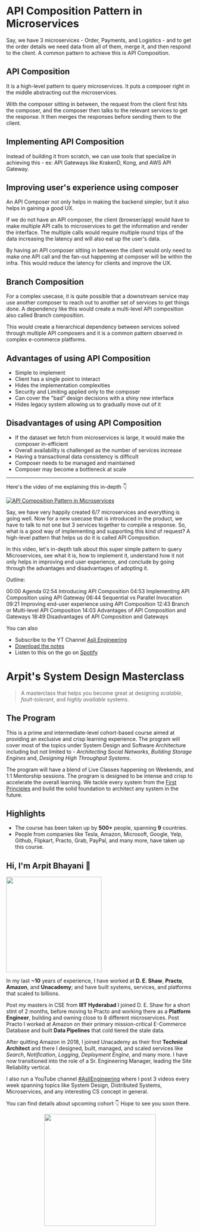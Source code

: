 API Composition Pattern in Microservices
===


Say, we have 3 microservices - Order, Payments, and Logistics - and to get the order details we need data from all of them, merge it, and then respond to the client. A common pattern to achieve this is API Composition.

## API Composition

It is a high-level pattern to query microservices. It puts a composer right in the middle abstracting out the microservices.

With the composer sitting in between, the request from the client first hits the composer, and the composer then talks to the relevant services to get the response. It then merges the responses before sending them to the client.

## Implementing API Composition

Instead of building it from scratch, we can use tools that specialize in achieving this - ex: API Gateways like KrakenD, Kong, and AWS API Gateway.

## Improving user's experience using composer

An API Composer not only helps in making the backend simpler, but it also helps in gaining a good UX.

If we do not have an API composer, the client (browser/app) would have to make multiple API calls to microservices to get the information and render the interface. The multiple calls would require multiple round trips of the data increasing the latency and will also eat up the user's data.

By having an API composer sitting in between the client would only need to make one API call and the fan-out happening at composer will be within the infra. This would reduce the latency for clients and improve the UX.

## Branch Composition

For a complex usecase, it is quite possible that a downstream service may use another composer to reach out to another set of services to get things done. A dependency like this would create a multi-level API composition also called Branch composition.

This would create a hierarchical dependency between services solved through multiple API composers and it is a common pattern observed in complex e-commerce platforms.

## Advantages of using API Composition

- Simple to implement
- Client has a single point to interact
- Hides the implementation complexities
- Security and Limiting applied only to the composer
- Can cover the "bad" design decisions with a shiny new interface
- Hides legacy system allowing us to gradually move out of it

## Disadvantages of using API Composition

- If the dataset we fetch from microservices is large, it would make the composer in-efficient
- Overall availability is challenged as the number of services increase
- Having a transactional data consistency is difficult
- Composer needs to be managed and maintained
- Composer may become a bottleneck at scale
<hr />


<p>Here's the video of me explaining this in-depth 👇‍</p>

[![API Composition Pattern in Microservices](https://i.ytimg.com/vi/5pYLlYsy6fQ/mqdefault.jpg)](https://www.youtube.com/watch?v=5pYLlYsy6fQ)

Say, we have very happily created 6/7 microservices and everything is going well. Now for a new usecase that is introduced in the product, we have to talk to not one but 3 services together to compile a response. So, what is a good way of implementing and supporting this kind of request? A high-level pattern that helps us do it is called API Composition.

In this video, let's in-depth talk about this super simple pattern to query Microservices, see what it is, how to implement it, understand how it not only helps in improving end user experience, and conclude by going through the advantages and disadvantages of adopting it.

Outline:

00:00 Agenda
02:54 Introducing API Composition
04:53 Implementing API Composition using API Gateway
06:44 Sequential vs Parallel Invocation
09:21 Improving end-user experience using API Composition
12:43 Branch or Multi-level API Composition
14:03 Advantages of API Composition and Gateways
18:49 Disadvantages of API Composition and Gateways

You can also
 - Subscribe to the YT Channel [Asli Engineering](https://youtube.com/c/ArpitBhayani)
 - [Download the notes](https://drive.google.com/file/d/1e5AqRKDRQ8c_3rqWWfBTDa3cKXkuCvTt/view?usp=sharing)
 - Listen to this on the go on [Spotify](https://open.spotify.com/show/7qMoamm2iZQrsPVm6IQLoD)

# Arpit's System Design Masterclass

> A masterclass that helps you become great at designing _scalable_, _fault-tolerant_, and _highly available_ systems.

## The Program

This is a prime and intermediate-level cohort-based course aimed at providing an exclusive and crisp learning experience. The program will cover most of the topics under System Design and Software Architecture including but not limited to - _Architecting Social Networks_, _Building Storage Engines_ and, _Designing High Throughput Systems_.

The program will have a blend of Live Classes happening on Weekends, and 1:1 Mentorship sessions. The program is designed to be intense and crisp to accelerate the overall learning. We tackle every system from the [First Principles](https://en.wikipedia.org/wiki/First_principle) and build the solid foundation to architect any system in the future.


## Highlights

 - The course has been taken up by __500+__ people, spanning __9__ countries.
 - People from companies like Tesla, Amazon, Microsoft, Google, Yelp, Github, Flipkart, Practo, Grab, PayPal, and many more, have taken up this course.


## Hi, I'm Arpit Bhayani 👋

<img width="256px" src="https://arpitbhayani.me/static/img/arpit.jpg" />

In my last **~10** years of experience, I have worked at **D. E. Shaw**, **Practo**, **Amazon**, and **Unacademy**; and have built systems, services, and platforms that scaled to billions.

Post my masters in CSE from **IIIT Hyderabad** I joined D. E. Shaw for a short stint of 2 months, before moving to Practo and working there as a **Platform Engineer**, building and owning close to 8 different microservices. Post Practo I worked at Amazon on their primary mission-critical E-Commerce Database and built **Data Pipelines** that cold tiered the stale data.

After quitting Amazon in 2018, I joined Unacademy as their first **Technical Architect** and there I designed, built, managed, and scaled services like _Search_, _Notification_, _Logging_, _Deployment Engine_, and many more. I have now transitioned into the role of a Sr. Engineering Manager, leading the Site Reliability vertical.

I also run a YouTube channel [#AsliEngineering](https://www.youtube.com/c/ArpitBhayani) where I post 3 videos every week spanning topics like System Design, Distributed Systems, Microservices, and any interesting CS concept in general.

You can find details about upcoming cohort 👇‍ Hope to see you soon there.

<center>
<a target="_blank" href="https://arpitbhayani.me/masterclass">
<img src="https://user-images.githubusercontent.com/4745789/137859181-d4499cf4-ce65-4466-8b88-a078ece0f081.PNG" width="300px" />
</a>
</center>